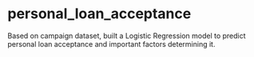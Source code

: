 # personal_loan_acceptance
Based on campaign dataset, built a Logistic Regression model to predict personal loan acceptance and important factors determining it.
